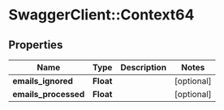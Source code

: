 # SwaggerClient::Context64

## Properties
Name | Type | Description | Notes
------------ | ------------- | ------------- | -------------
**emails_ignored** | **Float** |  | [optional] 
**emails_processed** | **Float** |  | [optional] 


